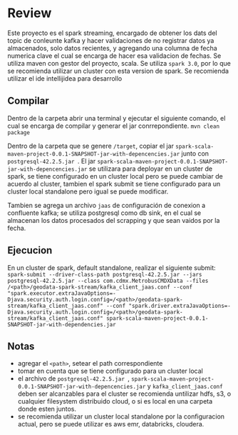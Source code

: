 # Review

Este proyecto es el spark streaming, encargado de obtener los dats del topic de conleunte kafka y hacer validaciones de no registrar datos ya almacenados, solo datos recientes, y agregando una columna de fecha numerica clave el cual se encarga de hacer esa validacion de fechas.
Se utiliza maven con gestor del proyecto, scala.
Se utiliza ``` spark 3.0 ```, por lo que se recomienda utilizar un cluster con esta version de spark.
Se recomienda utilizar el ide intellijidea para desarrollo


## Compilar

Dentro de la carpeta abrir una terminal y ejecutar el siguiente comando, el cual se encarga de compilar y generar el jar conrrepondiente.
```mvn clean package```

Dentro de la carpeta que se genere ```/target```, copiar el jar ```spark-scala-maven-project-0.0.1-SNAPSHOT-jar-with-depencencies.jar``` junto con ```postgresql-42.2.5.jar ```.
El jar ```spark-scala-maven-project-0.0.1-SNAPSHOT-jar-with-depencencies.jar``` se utilizara para deployar en un cluster de spark, se tiene configurado en un cluster local pero se puede cambiar de acuerdo al cluster, tambien el spark submit se tiene configurado para un cluster local standalone pero igual se puede modificar.

Tambien se agrega un archivo ```jaas``` de configuración de conexion a confluente kafka; se utiliza postgresql como db sink, en el cual se almacenan los datos procesados del scrapping y que sean vaidos por la fecha.

## Ejecucion
En un cluster de spark, default standalone, realizar el siguiente submit:
``` spark-submit --driver-class-path postgresql-42.2.5.jar --jars postgresql-42.2.5.jar --class com.cdmx.MetrobusCMDXData --files /<path>/geodata-spark-stream/kafka_client_jaas.conf --conf "spark.executor.extraJavaOptions=-Djava.security.auth.login.config=/<path>/geodata-spark-stream/kafka_client_jaas.conf" --conf "spark.driver.extraJavaOptions=-Djava.security.auth.login.config=/<path>/geodata-spark-stream/kafka_client_jaas.conf" spark-scala-maven-project-0.0.1-SNAPSHOT-jar-with-dependencies.jar ```

## Notas
* agregar el ``` <path> ```, setear el path correspondiente
* tomar en cuenta que se tiene configurado para un cluster local
* el archivo de ```postgresql-42.2.5.jar ```, ```spark-scala-maven-project-0.0.1-SNAPSHOT-jar-with-depencencies.jar``` y  ```kafka_client_jaas.conf ``` deben ser alcanzables para el cluster se recomienda untilizar hdfs, s3, o cualquier filesystem distribuido cloud, o si es local en una carpeta donde esten juntos.
* se recomienda utilizar un cluster local standalone por la configuracion actual, pero se puede utilizar es aws emr, databricks, cloudera.
